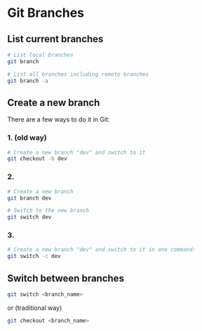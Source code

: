 # Git Branches


## List current branches
```bash
# List local branches
git branch
```

```bash
# List all branches including remote branches 
git branch -a
```


## Create a new branch

There are a few ways to do it in Git:

### 1. (old way)
```bash
# Create a new branch "dev" and switch to it
git checkout -b dev
``` 

### 2. 
```bash
# Create a new branch
git branch dev

# Switch to the new branch
git switch dev
```

### 3.
```bash
# Create a new branch "dev" and switch to it in one command:
git switch -c dev
```


## Switch between branches
```bash
git switch <branch_name>
```

or (traditional way)

```bash
git checkout <branch_name>
```
